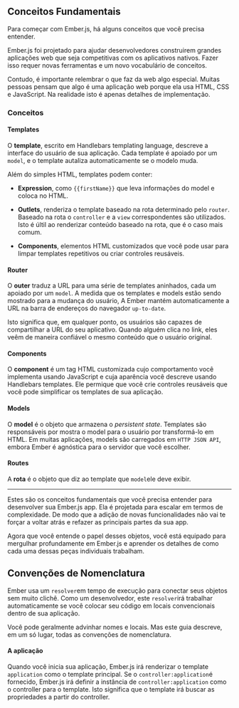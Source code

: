 ## Conceitos Fundamentais

Para começar com Ember.js, há alguns conceitos que você precisa entender.

Ember.js foi projetado para ajudar desenvolvedores construirem grandes aplicações web que seja competitivas com os aplicativos nativos. Fazer isso requer novas ferramentas e um novo vocabulário de conceitos.

Contudo, é importante relembrar o que faz da web algo especial. Muitas pessoas pensam que algo é uma aplicação web porque ela usa HTML, CSS e JavaScript. Na realidade isto é apenas detalhes de implementação.

### Conceitos

#### Templates

O **template**, escrito em Handlebars templating language, descreve a interface do usuário de sua aplicação. Cada template é apoiado por um `model`, e o template autaliza automaticamente se o modelo muda.

Além do simples HTML, templates podem conter:

- **Expression**, como `{{firstName}}` que leva informações do model e coloca no HTML.

- **Outlets**, renderiza o template baseado na rota determinado pelo `router`. Baseado na rota o `controller` e a `view` correspondentes são utilizados. Isto é últil ao renderizar conteúdo baseado na rota, que é o caso mais comum.

- **Components**, elementos HTML customizados que você pode usar para limpar templates repetitivos ou criar controles reusáveis.


#### Router

O **outer** traduz a URL para uma série de templates aninhados, cada um apoiado por um `model`. A medida que os templates e models estão sendo mostrado para a mudança do usuário, A Ember mantém automaticamente a URL na barra de endereços do navegador `up-to-date`.

Isto significa que, em qualquer ponto, os usuários são capazes de compartilhar a URL do seu aplicativo. Quando alguém clica no link, eles veêm de maneira confiável o mesmo conteúdo que o usuário original.

#### Components

O **component** é um tag HTML customizada cujo comportamento você implementa usando JavaScript e cuja aparência você descreve usando Handlebars templates. Ele permique que você crie controles reusáveis que você pode simplificar os templates de sua aplicação.

#### Models

O **model** é o objeto que armazena o  *persistent state*. Templates são responsáveis por mostra o model para o usuário por transformá-lo em HTML. Em muitas aplicações, models são carregados em `HTTP JSON API`, embora Ember é agnóstica para o servidor que você escolher.

#### Routes

A **rota** é o objeto que diz ao template que `model`ele deve exibir.

---------------------------

Estes são os conceitos fundamentais que você precisa entender para desenvolver sua Ember.js app. Ela é projetada para escalar em termos de complexidade. De modo que a adição de novas funcionalidades não vai te forçar a voltar atrás e refazer as principais partes da sua app.

Agora que você entende o papel desses objetos, você está equipado para mergulhar profundamente em Ember.js e aprender os detalhes de como cada uma dessas peças individuais trabalham.


## Convenções de Nomenclatura

Ember usa um `resolver`em tempo de execução para conectar seus objetos sem muito clichê. Como um desenvolvedor, este `resolver`irá trabalhar automaticamente se você colocar seu código em locais convencionais dentro de sua aplicação.

Você pode geralmente advinhar nomes e locais. Mas este guia descreve, em um só lugar, todas as convenções de nomenclatura.

#### A aplicação

Quando você inicia sua aplicação, Ember.js irá renderizar o template `application` como o template principal. Se o `controller:application`é fornecido, Ember.js irá definir a instância de `controller:application` como o controller para o template. Isto significa que o template irá buscar as propriedades a partir do controller.


